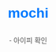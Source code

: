 <!DOCTYPE html>
<html lang="ko">
<head>
  <meta charset="UTF-8">
  <title>mochi31872</title>
  <style>
    body {
      display: flex;
      flex-direction: column;
      justify-content: center;
      align-items: center;
      height: 100vh;
      margin: 0;
      font-family: sans-serif;
    }
    h1 {
      color: #007bff;
    }
    a {
      margin-top: 10px;
      color: #555;
      text-decoration: none;
    }
    a:hover {
      text-decoration: underline;
    }
  </style>
</head>
<body>
  <h1>mochi</h1>
  <a href="ip_check/ipcheck.html">- 아이피 확인</a>
</body>
</html>
